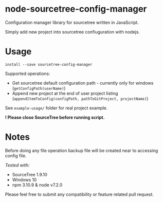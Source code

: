 # node-sourcetree-config-manager
Configuration manager library for sourcetree written in JavaScript.

Simply add new project into sourcetree confiuguration with nodejs.

# Usage

`install --save sourcetree-config-manager`

Supported operations:

- Get sourcetree default configuration path - currently only for windows (`getConfigPath(userName)`)
- Append new project at the end of user project listing (`appendItemToConfig(configPath, pathToGitProject, projectName)`)

See `example-usage/` folder for real project example.

**! Please close SourceTree before running script.**

# Notes

Before doing any file operation backup file will be created near to accessing config file.

*Tested with:*

- SourceTree 1.9.10
- Windows 10
- npm 3.10.9 & node v7.2.0

Please feel free to submit any compatibility or feature related pull request.